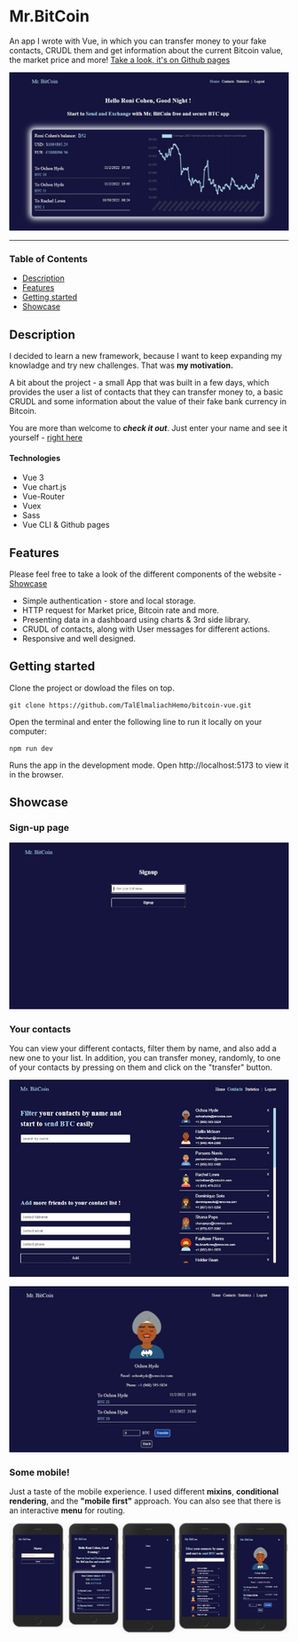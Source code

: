 
# Mr.BitCoin
An app I wrote with Vue, in which you can transfer money to your fake contacts, CRUDL them and get information about the current Bitcoin value, the market price and more!
[Take a look, it's on Github pages](https://talelmaliachhemo.github.io/bitcoin-vue/#/)

![Homepage image](src/assets/imgs/home-img.JPG)
___

### Table of Contents
- [Description](#description)
- [Features](#features)
- [Getting started](#getting-started)
- [Showcase](#showcase)

## Description
I decided to learn a new framework, because I want to keep expanding my knowladge and try new challenges. That was **my motivation.** 

A bit about the project - a small App that was built in a few days, which provides the user a list of contacts that they can transfer money to, a basic CRUDL and some information about the value of their fake bank currency in Bitcoin.

You are more than welcome to ***check it out***. Just enter your name and see it yourself - [right here](https://talelmaliachhemo.github.io/bitcoin-vue/#/)


#### Technologies

- Vue 3
- Vue chart.js
- Vue-Router
- Vuex
- Sass
- Vue CLI & Github pages

## Features
Please feel free to take a look of the different components of the website - [Showcase](#showcase)

- Simple authentication - store and local storage.
- HTTP request for Market price, Bitcoin rate and more.
- Presenting data in a dashboard using charts & 3rd side library.
- CRUDL of contacts, along with User messages for different actions.
- Responsive and well designed.


## Getting started
Clone the project or dowload the files on top.
```
git clone https://github.com/TalElmaliachHemo/bitcoin-vue.git
```
Open the terminal and enter the following line to run it locally on your computer:
```
npm run dev 
```
Runs the app in the development mode.
Open http://localhost:5173 to view it in the browser.

## Showcase

### Sign-up page

![Signup page image](src/assets/imgs/signup-img.JPG)

### Your contacts
You can view your different contacts, filter them by name, and also add a new one to your list.
In addition, you can transfer money, randomly, to one of your contacts by pressing on them and click on the "transfer" button.

![Contacts page image](src/assets/imgs/contact-img.JPG)

![Contacts details image](src/assets/imgs/contact-details-img.JPG)


### Some mobile!
Just a taste of the mobile experience. I used different **mixins**, **conditional rendering**, and the **"mobile first"** approach. 
You can also see that there is an interactive **menu** for routing.

<img src="src/assets/imgs/signup-mobile-img.JPG" width="20%" style="float: left"/><img src="src/assets/imgs/home-mobile-img.JPG" width="20%" style="float: left"/><img src="src/assets/imgs/menu-mobile-img.JPG" width="20%" style="float: left;"/><img src="src/assets/imgs/contact-mobile-img.JPG" width="20%" style="float: left;"/><img src="src/assets/imgs/contact-details-mobile-img.JPG" width="20%" style="float: left;"/>

<!-- ### Dashboard
Here I present some of the user bank details, with charts about USD exchange trade value over the years, the Market place and their latest moves.

![Dashboard image](src/assets/imgs/chart-dekstop.jpg "Dashboard") -->
